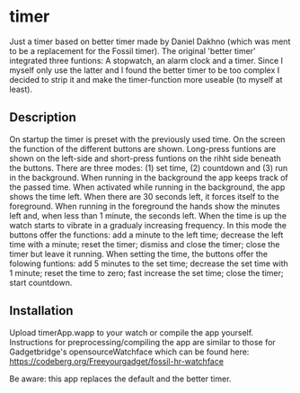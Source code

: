 # timer
 Just a timer based on better timer made by Daniel Dakhno (which was ment to be a replacement for the Fossil timer).
 The original 'better timer' integrated three funtions: A stopwatch, an alarm clock and a timer. Since I myself only use the latter and I found the better timer to be too complex I decided to strip it and make the timer-function more useable (to myself at least).
 
## Description
On startup the timer is preset with the previously used time. On the screen the function of the different buttons are shown. Long-press funtions are shown on the left-side and short-press funtions on the rihht side beneath the buttons. There are three modes: (1) set time, (2) countdown and (3) run in the background.
When running in the background the app keeps track of the passed time. When activated while running in the background, the app shows the time left. When there are 30 seconds left, it forces itself to the foreground.
When running in the foreground the hands show the minutes left and, when less than 1 minute, the seconds left. When the time is up the watch starts to vibrate in a gradualy increasing frequency. In this mode the buttons offer the functions: add a minute to the left time; decrease the left time with a minute; reset the timer; dismiss and close the timer; close the timer but leave it running.
When setting the time, the buttons offer the folowing funtions: add 5 minutes to the set time; decrease the set time with 1 minute; reset the time to zero; fast increase the set time; close the timer; start countdown.

## Installation
Upload timerApp.wapp to your watch or compile the app yourself. Instructions for preprocessing/compiling the app are similar to those for Gadgetbridge's opensourceWatchface which can be found here: https://codeberg.org/Freeyourgadget/fossil-hr-watchface

Be aware: this app replaces the default and the better timer.